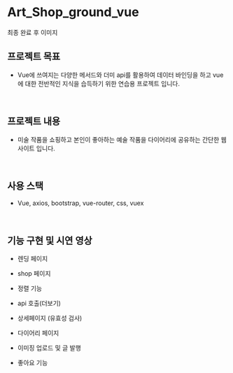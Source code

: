 # Art_Shop_ground_vue

최종 완료 후 이미지

## 프로젝트 목표
- Vue에 쓰여지는 다양한 메서드와 더미 api를 활용하여 데이터 바인딩을 하고 vue에 대한 전반적인 지식을 습득하기 위한 연습용 프로젝트 입니다.

<br />

## 프로젝트 내용
- 미술 작품을 쇼핑하고 본인이 좋아하는 예술 작품을 다이어리에 공유하는 간단한 웹 사이트 입니다. 

<br />

## 사용 스택
- Vue, axios, bootstrap, vue-router, css, vuex

<br />

## 기능 구현 및 시연 영상
-  렌딩 페이지

-  shop 페이지
  -  정렬 기능
  -  api 호출(더보기)
  -  상세페이지 (유효성 검사)
-  다이어리 페이지
  -  이미징 업로드 및 글 발행
  -  좋아요 기능
